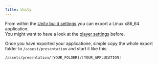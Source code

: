 ```yaml
---
Title: Unity
---
```


From within the [Unity build settings](https://docs.unity3d.com/Manual/BuildSettings.html) you can export a Linux x86_64 application.  
You might want to have a look at the [player settings](https://docs.unity3d.com/Manual/class-PlayerSettingsStandalone.html) before.

Once you have exported your applicatione, simple copy the whole export folder to `/assest/presentation` and start it like this:

<pre class="command-line" data-prompt="~$"><code class="language-bash">/assets/presentation/[YOUR_FOLDER]/[YOUR_APPLUCATION]</code></pre>